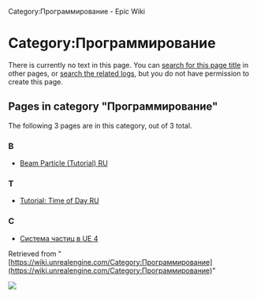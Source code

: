 Category:Программирование - Epic Wiki                    

Category:Программирование
=========================

There is currently no text in this page. You can [search for this page title](/Special:Search/%D0%9F%D1%80%D0%BE%D0%B3%D1%80%D0%B0%D0%BC%D0%BC%D0%B8%D1%80%D0%BE%D0%B2%D0%B0%D0%BD%D0%B8%D0%B5 "Special:Search/Программирование") in other pages, or [search the related logs](https://wiki.unrealengine.com/index.php?title=Special:Log&page=Category:%D0%9F%D1%80%D0%BE%D0%B3%D1%80%D0%B0%D0%BC%D0%BC%D0%B8%D1%80%D0%BE%D0%B2%D0%B0%D0%BD%D0%B8%D0%B5), but you do not have permission to create this page.

Pages in category "Программирование"
------------------------------------

The following 3 pages are in this category, out of 3 total.

### B

*   [Beam Particle (Tutorial) RU](/Beam_Particle_(Tutorial)_RU "Beam Particle (Tutorial) RU")

### T

*   [Tutorial: Time of Day RU](/Tutorial:_Time_of_Day_RU "Tutorial: Time of Day RU")

### С

*   [Система частиц в UE 4](/%D0%A1%D0%B8%D1%81%D1%82%D0%B5%D0%BC%D0%B0_%D1%87%D0%B0%D1%81%D1%82%D0%B8%D1%86_%D0%B2_UE_4 "Система частиц в UE 4")

Retrieved from "[https://wiki.unrealengine.com/Category:Программирование](https://wiki.unrealengine.com/Category:Программирование)"

  ![](https://tracking.unrealengine.com/track.png)